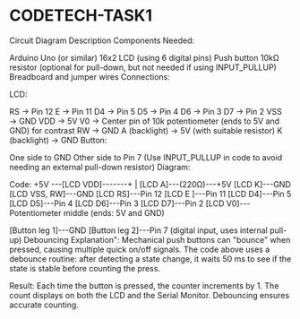 # CODETECH-TASK1
 Circuit Diagram Description
Components Needed:

Arduino Uno (or similar)
16x2 LCD (using 6 digital pins)
Push button
10kΩ resistor (optional for pull-down, but not needed if using INPUT_PULLUP)
Breadboard and jumper wires
Connections:

LCD:

RS → Pin 12
E → Pin 11
D4 → Pin 5
D5 → Pin 4
D6 → Pin 3
D7 → Pin 2
VSS → GND
VDD → 5V
V0 → Center pin of 10k potentiometer (ends to 5V and GND) for contrast
RW → GND
A (backlight) → 5V (with suitable resistor)
K (backlight) → GND
Button:

One side to GND
Other side to Pin 7
(Use INPUT_PULLUP in code to avoid needing an external pull-down resistor)
Diagram:

Code:
   +5V ---[LCD VDD]-------+
   |                     [LCD A]---(220Ω)---+5V
  [LCD K]---GND
  [LCD VSS, RW]---GND
  [LCD RS]---Pin 12
  [LCD E ]---Pin 11
  [LCD D4]---Pin 5
  [LCD D5]---Pin 4
  [LCD D6]---Pin 3
  [LCD D7]---Pin 2
  [LCD V0]---Potentiometer middle (ends: 5V and GND)
  
  [Button leg 1]---GND
  [Button leg 2]---Pin 7 (digital input, uses internal pull-up)
 Debouncing Explanation":
Mechanical push buttons can "bounce" when pressed, causing multiple quick on/off signals. The code above uses a debounce routine: after detecting a state change, it waits 50 ms to see if the state is stable before counting the press.

 Result:
Each time the button is pressed, the counter increments by 1.
The count displays on both the LCD and the Serial Monitor.
Debouncing ensures accurate counting.
